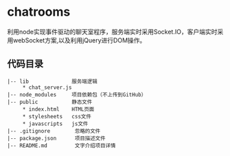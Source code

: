 # chatrooms
利用node实现事件驱动的聊天室程序，服务端实时采用Socket.IO，客户端实时采用webSocket方案,以及利用jQuery进行DOM操作。


## 代码目录

```
|-- lib              服务端逻辑
     * chat_server.js
|-- node_modules     项目依赖包（不上传到GitHub）
|-- public           静态文件
     * index.html    HTML页面
     * stylesheets   css文件
     * javascripts   js文件
|-- .gitignore        忽略的文件
|-- package.json      项目描述文件
|-- README.md         文字介绍项目详情
